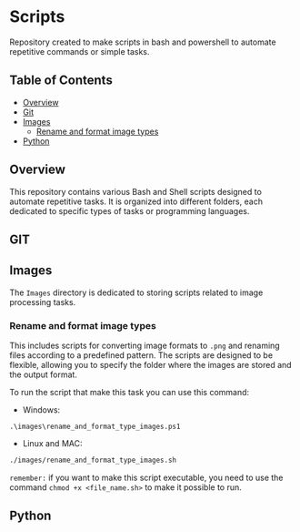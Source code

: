 # Scripts
Repository created to make scripts in bash and powershell to automate repetitive commands or simple tasks.

## Table of Contents
- [Overview](#overview)
- [Git](#git)
- [Images](#images)
    - [Rename and format image types](#rename-and-format-image-types)
- [Python](#python)

## Overview
This repository contains various Bash and Shell scripts designed to automate repetitive tasks. It is organized into different folders, each dedicated to specific types of tasks or programming languages.

## GIT

## Images
The `Images` directory is dedicated to storing scripts related to image processing tasks. 

### Rename and format image types
This includes scripts for converting image formats to `.png` and renaming files according to a predefined pattern. The scripts are designed to be flexible, allowing you to specify the folder where the images are stored and the output format.

To run the script that make this task you can use this command:

- Windows:
```shell
.\images\rename_and_format_type_images.ps1
```

- Linux and MAC:
```bash
./images/rename_and_format_type_images.sh
```

`remember:` if you want to make this script executable, you need to use the command `chmod +x <file_name.sh>` to make it possible to run.


## Python

